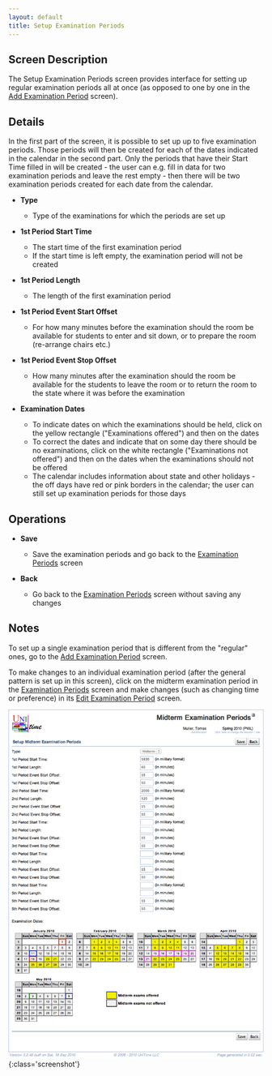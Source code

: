 ```yaml
---
layout: default
title: Setup Examination Periods
---
```



## Screen Description

The Setup Examination Periods screen provides interface for setting up regular examination periods all at once (as opposed to one by one in the [Add Examination Period](add-examination-period) screen).

## Details

In the first part of the screen, it is possible to set up up to five examination periods. Those periods will then be created for each of the dates indicated in the calendar in the second part. Only the periods that have their Start Time filled in will be created - the user can e.g. fill in data for two examination periods and leave the rest empty - then there will be two examination periods created for each date from the calendar.

* **Type**
	* Type of the examinations for which the periods are set up

* **1st Period Start Time**
	* The start time of the first examination period
	* If the start time is left empty, the examination period will not be created

* **1st Period Length**
	* The length of the first examination period

* **1st Period Event Start Offset**
	* For how many minutes before the examination should the room be available for students to enter and sit down, or to prepare the room (re-arrange chairs etc.)

* **1st Period Event Stop Offset**
	* How many minutes after the examination should the room be available for the students to leave the room or to return the room to the state where it was before the examination

* **Examination Dates**
	* To indicate dates on which the examinations should be held, click on the yellow rectangle ("Examinations offered") and then on the dates
	* To correct the dates and indicate that on some day there should be no examinations, click on the white rectangle ("Examinations not offered") and then on the dates when the examinations should not be offered
	* The calendar includes information about state and other holidays - the off days have red or pink borders in the calendar; the user can still set up examination periods for those days

## Operations

* **Save**
	* Save the examination periods and go back to the [Examination Periods](examination-periods) screen

* **Back**
	* Go back to the [Examination Periods](examination-periods) screen without saving any changes

## Notes

To set up a single examination period that is different from the "regular" ones, go to the [Add Examination Period](add-examination-period) screen.

To make changes to an individual examination period (after the general pattern is set up in this screen), click on the midterm examination period in the [Examination Periods](examination-periods) screen and make changes (such as changing time or preference) in its [Edit Examination Period](edit-examination-period) screen.


![Setup Examination Periods](images/setup-examination-periods-1.png){:class='screenshot'}
